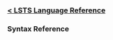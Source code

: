 
### [< LSTS Language Reference](https://andrew-johnson-4.github.io/lsts-language-reference/)

### Syntax Reference
